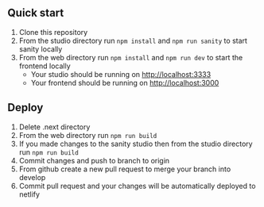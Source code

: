 ## Quick start

1. Clone this repository
2. From the studio directory run `npm install` and `npm run sanity` to start sanity locally
3. From the web directory run `npm install` and `npm run dev` to start the frontend locally
   - Your studio should be running on [http://localhost:3333](http://localhost:3333)
   - Your frontend should be running on [http://localhost:3000](http://localhost:3000)

## Deploy

1. Delete .next directory
2. From the web directory run `npm run build`
3. If you made changes to the sanity studio then from the studio directory run `npm run build`
3. Commit changes and push to branch to origin
4. From github create a new pull request to merge your branch into develop
5. Commit pull request and your changes will be automatically deployed to netlify
